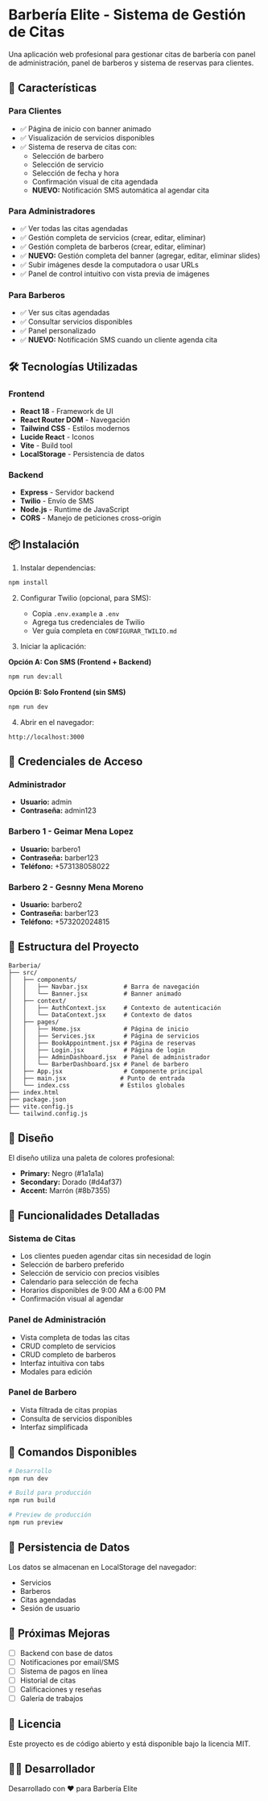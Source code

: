 # Barbería Elite - Sistema de Gestión de Citas

Una aplicación web profesional para gestionar citas de barbería con panel de administración, panel de barberos y sistema de reservas para clientes.

## 🚀 Características

### Para Clientes
- ✅ Página de inicio con banner animado
- ✅ Visualización de servicios disponibles
- ✅ Sistema de reserva de citas con:
  - Selección de barbero
  - Selección de servicio
  - Selección de fecha y hora
  - Confirmación visual de cita agendada
  - **NUEVO:** Notificación SMS automática al agendar cita

### Para Administradores
- ✅ Ver todas las citas agendadas
- ✅ Gestión completa de servicios (crear, editar, eliminar)
- ✅ Gestión completa de barberos (crear, editar, eliminar)
- ✅ **NUEVO:** Gestión completa del banner (agregar, editar, eliminar slides)
- ✅ Subir imágenes desde la computadora o usar URLs
- ✅ Panel de control intuitivo con vista previa de imágenes

### Para Barberos
- ✅ Ver sus citas agendadas
- ✅ Consultar servicios disponibles
- ✅ Panel personalizado
- ✅ **NUEVO:** Notificación SMS cuando un cliente agenda cita

## 🛠️ Tecnologías Utilizadas

### Frontend
- **React 18** - Framework de UI
- **React Router DOM** - Navegación
- **Tailwind CSS** - Estilos modernos
- **Lucide React** - Iconos
- **Vite** - Build tool
- **LocalStorage** - Persistencia de datos

### Backend
- **Express** - Servidor backend
- **Twilio** - Envío de SMS
- **Node.js** - Runtime de JavaScript
- **CORS** - Manejo de peticiones cross-origin

## 📦 Instalación

1. Instalar dependencias:
```bash
npm install
```

2. Configurar Twilio (opcional, para SMS):
   - Copia `.env.example` a `.env`
   - Agrega tus credenciales de Twilio
   - Ver guía completa en `CONFIGURAR_TWILIO.md`

3. Iniciar la aplicación:

**Opción A: Con SMS (Frontend + Backend)**
```bash
npm run dev:all
```

**Opción B: Solo Frontend (sin SMS)**
```bash
npm run dev
```

4. Abrir en el navegador:
```
http://localhost:3000
```

## 🔐 Credenciales de Acceso

### Administrador
- **Usuario:** admin
- **Contraseña:** admin123

### Barbero 1 - Geimar Mena Lopez
- **Usuario:** barbero1
- **Contraseña:** barber123
- **Teléfono:** +573138058022

### Barbero 2 - Gesnny Mena Moreno
- **Usuario:** barbero2
- **Contraseña:** barber123
- **Teléfono:** +573202024815

## 📱 Estructura del Proyecto

```
Barberia/
├── src/
│   ├── components/
│   │   ├── Navbar.jsx          # Barra de navegación
│   │   └── Banner.jsx          # Banner animado
│   ├── context/
│   │   ├── AuthContext.jsx     # Contexto de autenticación
│   │   └── DataContext.jsx     # Contexto de datos
│   ├── pages/
│   │   ├── Home.jsx            # Página de inicio
│   │   ├── Services.jsx        # Página de servicios
│   │   ├── BookAppointment.jsx # Página de reservas
│   │   ├── Login.jsx           # Página de login
│   │   ├── AdminDashboard.jsx  # Panel de administrador
│   │   └── BarberDashboard.jsx # Panel de barbero
│   ├── App.jsx                 # Componente principal
│   ├── main.jsx               # Punto de entrada
│   └── index.css              # Estilos globales
├── index.html
├── package.json
├── vite.config.js
└── tailwind.config.js
```

## 🎨 Diseño

El diseño utiliza una paleta de colores profesional:
- **Primary:** Negro (#1a1a1a)
- **Secondary:** Dorado (#d4af37)
- **Accent:** Marrón (#8b7355)

## 📝 Funcionalidades Detalladas

### Sistema de Citas
- Los clientes pueden agendar citas sin necesidad de login
- Selección de barbero preferido
- Selección de servicio con precios visibles
- Calendario para selección de fecha
- Horarios disponibles de 9:00 AM a 6:00 PM
- Confirmación visual al agendar

### Panel de Administración
- Vista completa de todas las citas
- CRUD completo de servicios
- CRUD completo de barberos
- Interfaz intuitiva con tabs
- Modales para edición

### Panel de Barbero
- Vista filtrada de citas propias
- Consulta de servicios disponibles
- Interfaz simplificada

## 🚀 Comandos Disponibles

```bash
# Desarrollo
npm run dev

# Build para producción
npm run build

# Preview de producción
npm run preview
```

## 💾 Persistencia de Datos

Los datos se almacenan en LocalStorage del navegador:
- Servicios
- Barberos
- Citas agendadas
- Sesión de usuario

## 🔄 Próximas Mejoras

- [ ] Backend con base de datos
- [ ] Notificaciones por email/SMS
- [ ] Sistema de pagos en línea
- [ ] Historial de citas
- [ ] Calificaciones y reseñas
- [ ] Galería de trabajos

## 📄 Licencia

Este proyecto es de código abierto y está disponible bajo la licencia MIT.

## 👨‍💻 Desarrollador

Desarrollado con ❤️ para Barbería Elite
